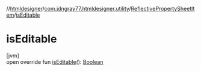 //[htmldesigner](../../../index.md)/[com.jdngray77.htmldesigner.utility](../index.md)/[ReflectivePropertySheetItem](index.md)/[isEditable](is-editable.md)

# isEditable

[jvm]\
open override fun [isEditable](is-editable.md)(): [Boolean](https://kotlinlang.org/api/latest/jvm/stdlib/kotlin/-boolean/index.html)
